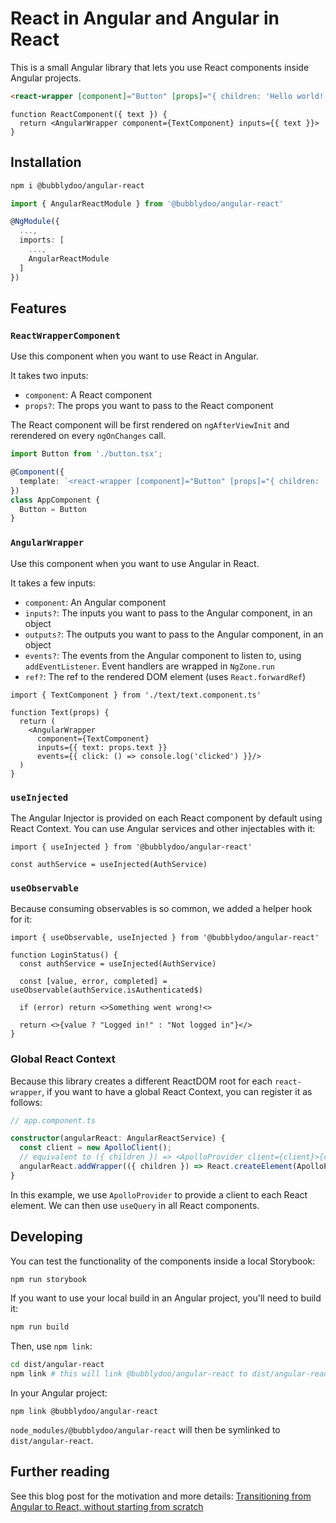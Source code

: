 # React in Angular and Angular in React

This is a small Angular library that lets you use React components inside Angular projects.

```html
<react-wrapper [component]="Button" [props]="{ children: 'Hello world!' }">
```

```tsx
function ReactComponent({ text }) {
  return <AngularWrapper component={TextComponent} inputs={{ text }}>
}
```

## Installation

```bash
npm i @bubblydoo/angular-react
```

```ts
import { AngularReactModule } from '@bubblydoo/angular-react'

@NgModule({
  ...,
  imports: [
    ...,
    AngularReactModule
  ]
})
```

## Features

### `ReactWrapperComponent`

Use this component when you want to use React in Angular.

It takes two inputs:
- `component`: A React component
- `props?`: The props you want to pass to the React component

The React component will be first rendered on `ngAfterViewInit` and rerendered on every `ngOnChanges` call.

```ts
import Button from './button.tsx';

@Component({
  template: `<react-wrapper [component]="Button" [props]="{ children: 'Hello world!' }">`
})
class AppComponent {
  Button = Button
}
```

### `AngularWrapper`

Use this component when you want to use Angular in React.

It takes a few inputs:
- `component`: An Angular component
- `inputs?`: The inputs you want to pass to the Angular component, in an object
- `outputs?`: The outputs you want to pass to the Angular component, in an object
- `events?`: The events from the Angular component to listen to, using `addEventListener`. Event handlers are wrapped in `NgZone.run`
- `ref?`: The ref to the rendered DOM element (uses `React.forwardRef`)

```tsx
import { TextComponent } from './text/text.component.ts'

function Text(props) {
  return (
    <AngularWrapper
      component={TextComponent}
      inputs={{ text: props.text }}
      events={{ click: () => console.log('clicked') }}/>
  )
}
```

### `useInjected`

The Angular Injector is provided on each React component by default using React Context. You can use Angular services and other injectables with it:

```tsx
import { useInjected } from '@bubblydoo/angular-react'

const authService = useInjected(AuthService)
```

### `useObservable`

Because consuming observables is so common, we added a helper hook for it:

```tsx
import { useObservable, useInjected } from '@bubblydoo/angular-react'

function LoginStatus() {
  const authService = useInjected(AuthService)

  const [value, error, completed] = useObservable(authService.isAuthenticated$)

  if (error) return <>Something went wrong!<>

  return <>{value ? "Logged in!" : "Not logged in"}</>
}
```

### Global React Context

Because this library creates a different ReactDOM root for each `react-wrapper`, if you want to have a global React Context, you can register it as follows:

```ts
// app.component.ts

constructor(angularReact: AngularReactService) {
  const client = new ApolloClient();
  // equivalent to ({ children }) => <ApolloProvider client={client}>{children}</ApolloProvider>
  angularReact.addWrapper(({ children }) => React.createElement(ApolloProvider, { client, children }));
}
```

In this example, we use `ApolloProvider` to provide a client to each React element. We can then use `useQuery` in all React components.

## Developing

You can test the functionality of the components inside a local Storybook:

```bash
npm run storybook
```

If you want to use your local build in an Angular project, you'll need to build it:

```bash
npm run build
```

Then, use `npm link`:

```bash
cd dist/angular-react
npm link # this will link @bubblydoo/angular-react to dist/angular-react
```

In your Angular project:

```
npm link @bubblydoo/angular-react
```

`node_modules/@bubblydoo/angular-react` will then be symlinked to `dist/angular-react`.

## Further reading

See this blog post for the motivation and more details: [Transitioning from Angular to React, without starting from scratch](https://dev.to/bubblydoo/transitioning-from-angular-to-react-without-starting-from-scratch-j66)
